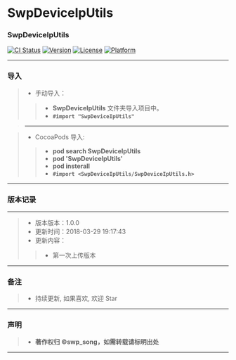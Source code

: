 # SwpDeviceIpUtils
### SwpDeviceIpUtils

[![CI Status](http://img.shields.io/travis/swp-song/SwpDeviceIpUtils.svg?style=flat)](https://travis-ci.org/swp-song/SwpDeviceIpUtils)
[![Version](https://img.shields.io/cocoapods/v/SwpDeviceIpUtils.svg?style=flat)](http://cocoapods.org/pods/SwpDeviceIpUtils)
[![License](https://img.shields.io/cocoapods/l/SwpDeviceIpUtils.svg?style=flat)](http://cocoapods.org/pods/SwpDeviceIpUtils)
[![Platform](https://img.shields.io/cocoapods/p/SwpDeviceIpUtils.svg?style=flat)](http://cocoapods.org/pods/SwpDeviceIpUtils)


-------

### 导入
> * 手动导入：
>
>> * **SwpDeviceIpUtils** 文件夹导入项目中。
>> * **`#import "SwpDeviceIpUtils"`**


> -------

> * CocoaPods 导入:
>
>> * **pod search SwpDeviceIpUtils**
>> * **pod 'SwpDeviceIpUtils'**
>> * **pod insterall**
>> * **`#import <SwpDeviceIpUtils/SwpDeviceIpUtils.h>`**

-------

### 版本记录

-------

> * 版本版本：1.0.0
> * 更新时间：2018-03-29 19:17:43
> * 更新内容：
>
>>  * 第一次上传版本

-------

### 备注

> * 持续更新, 如果喜欢, 欢迎 Star

-------

### 声明

 > * **著作权归 ©swp_song，如需转载请标明出处**

-------



